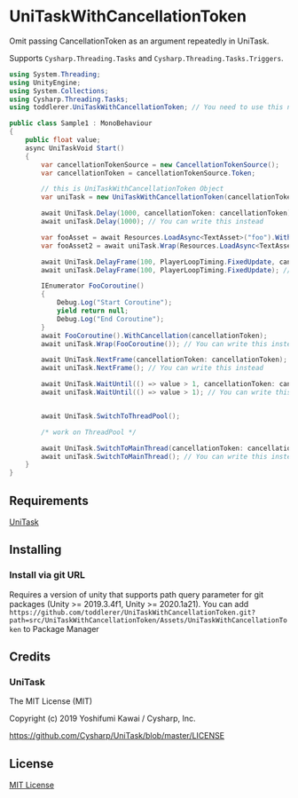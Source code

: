 # UniTaskWithCancellationToken

Omit passing CancellationToken as an argument repeatedly in UniTask.

Supports `Cysharp.Threading.Tasks` and `Cysharp.Threading.Tasks.Triggers`.

```cs
using System.Threading;
using UnityEngine;
using System.Collections;
using Cysharp.Threading.Tasks;
using toddlerer.UniTaskWithCancellationToken; // You need to use this namespace

public class Sample1 : MonoBehaviour
{
    public float value;
    async UniTaskVoid Start()
    {
        var cancellationTokenSource = new CancellationTokenSource();
        var cancellationToken = cancellationTokenSource.Token;

        // this is UniTaskWithCancellationToken Object
        var uniTask = new UniTaskWithCancellationToken(cancellationToken);

        await UniTask.Delay(1000, cancellationToken: cancellationToken);
        await uniTask.Delay(1000); // You can write this instead

        var fooAsset = await Resources.LoadAsync<TextAsset>("foo").WithCancellation(cancellationToken);
        var fooAsset2 = await uniTask.Wrap(Resources.LoadAsync<TextAsset>("foo")); // You can write this instead

        await UniTask.DelayFrame(100, PlayerLoopTiming.FixedUpdate, cancellationToken);
        await uniTask.DelayFrame(100, PlayerLoopTiming.FixedUpdate); // You can write this instead

        IEnumerator FooCoroutine()
        {
            Debug.Log("Start Coroutine");
            yield return null;
            Debug.Log("End Coroutine");
        }
        await FooCoroutine().WithCancellation(cancellationToken);
        await uniTask.Wrap(FooCoroutine()); // You can write this instead

        await UniTask.NextFrame(cancellationToken: cancellationToken);
        await uniTask.NextFrame(); // You can write this instead

        await UniTask.WaitUntil(() => value > 1, cancellationToken: cancellationToken);
        await uniTask.WaitUntil(() => value > 1); // You can write this instead


        await UniTask.SwitchToThreadPool();

        /* work on ThreadPool */

        await UniTask.SwitchToMainThread(cancellationToken: cancellationToken);
        await uniTask.SwitchToMainThread(); // You can write this instead
    }
}
```

## Requirements

[UniTask](https://github.com/Cysharp/UniTask)

## Installing

### Install via git URL

Requires a version of unity that supports path query parameter for git packages (Unity >= 2019.3.4f1, Unity >= 2020.1a21). You can add `https://github.com/toddlerer/UniTaskWithCancellationToken.git?path=src/UniTaskWithCancellationToken/Assets/UniTaskWithCancellationToken` to Package Manager

## Credits

### UniTask

The MIT License (MIT)

Copyright (c) 2019 Yoshifumi Kawai / Cysharp, Inc.

<https://github.com/Cysharp/UniTask/blob/master/LICENSE>

## License

[MIT License](./LICENSE)
